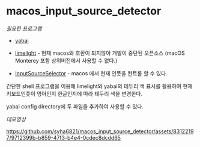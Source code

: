 # macos_input_source_detector

*필요한 프로그램*

- [yabai](https://github.com/koekeishiya/yabai)

- [limelight](https://github.com/koekeishiya/yabai/issues/1911) - 현재 macos와 호환이 되지않아 개발이 중단된 오픈소스 (macOS Monterey 포함 상위버전에서 사용할 수 없다.)

- [InputSourceSelector](https://github.com/minoki/InputSourceSelector) - macos 에서 현재 인풋을 컨트롤 할 수 있다.

간단한 shell 프로그램을 이용해 limelight와 yabai의 테두리 색 표시를 활용하여 현재 키보드인풋이 영어인지 한글인지에 따라 테두리 색을 변경한다.

yabai config directory에 두 파일을 추가하여 사용할 수 있다.

*데모영상*


https://github.com/syha6821/macos_input_source_detector/assets/83122197/9712399b-b859-47f3-b4e4-0cdec8dcdd65

